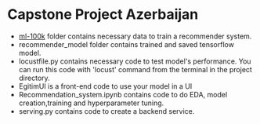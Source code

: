 # Capstone Project Azerbaijan

- [ml-100k](https://grouplens.org/datasets/movielens/) folder contains necessary data to train a recommender system. 
- recommender_model folder contains trained and saved tensorflow model.
- locustfile.py contains necessary code to test model's performance. 
You can run this code with 'locust' command from the terminal in the project directory.
- EgitimUI is a front-end code to use your model in a UI
- Recommendation_system.ipynb contains code to do EDA, model creation,training and hyperparameter tuning.
- serving.py contains code to create a backend service.